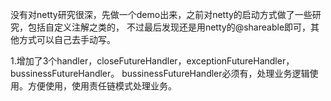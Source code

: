 没有对netty研究很深，先做一个demo出来，之前对netty的启动方式做了一些研究，包括自定义注解之类的，
不过最后发现还是用netty的@shareable即可，其他方式可以自己去手动写。

1.增加了3个handler，closeFutureHandler，exceptionFutureHandler，bussinessFutureHandler。
bussinessFutureHandler必须有，处理业务逻辑使用。方便使用，使用责任链模式处理业务。



